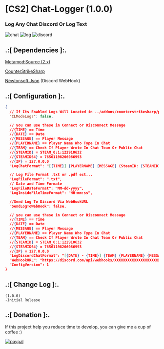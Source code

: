 # [CS2] Chat-Logger (1.0.0)

### Log Any Chat Discord Or Log Text

![chat](https://github.com/oqyh/cs2-Chat-Logger/assets/48490385/1a57cca9-5892-4014-9587-6ab4f21480bb)
![log](https://github.com/oqyh/cs2-Chat-Logger/assets/48490385/b745d3e6-e78d-4d91-ab6e-e8cbd7864413)
![discord](https://github.com/oqyh/cs2-Chat-Logger/assets/48490385/61e35453-8cc5-440b-a457-51c468fd2f39)


## .:[ Dependencies ]:.
[Metamod:Source (2.x)](https://www.sourcemm.net/downloads.php/?branch=master)

[CounterStrikeSharp](https://github.com/roflmuffin/CounterStrikeSharp/releases)

[Newtonsoft.Json](https://www.nuget.org/packages/Newtonsoft.Json) (Discord WebHook)


## .:[ Configuration ]:.
```json
{
  // If Its Enabled Logs Will Located in ../addons/counterstrikesharp/plugins/Chat_Logger/logs/
  "CLModeLogs": false,

  // you can use these in Connect or Disconnect Message
  //{TIME} == Time
  //{DATE} == Date
  //{MESSAGE} == Player Message
  //{PLAYERNAME} == Player Name Who Type In Chat
  //{TEAM} == Check If Player Wrote In Chat Team Or Public Chat
  //{STEAMID} = STEAM_0:1:122910632
  //{STEAMID64} = 76561198206086993
  //{IP} = 127.0.0.0
  "LogChatFormat": "[{TIME}] {PLAYERNAME} {MESSAGE} (SteamID: {STEAMID})",

  // Log File Format .txt or .pdf ect...
  "LogFileFormat": ".txt",
  // Date and Time Formate
  "LogFileDateFormat": "MM-dd-yyyy",
  "LogInsideFileTimeFormat": "HH:mm:ss",

  //Send Log To Discord Via WebHookURL
  "SendLogToWebHook": false,

  // you can use these in Connect or Disconnect Message
  //{TIME} == Time
  //{DATE} == Date
  //{MESSAGE} == Player Message
  //{PLAYERNAME} == Player Name Who Type In Chat
  //{TEAM} == Check If Player Wrote In Chat Team Or Public Chat
  //{STEAMID} = STEAM_0:1:122910632
  //{STEAMID64} = 76561198206086993
  //{IP} = 127.0.0.0
  "LogDiscordChatFormat": "[{DATE} - {TIME}] {TEAM} {PLAYERNAME} {MESSAGE} (IpAddress: {IP})",
  "WebHookURL": "https://discord.com/api/webhooks/XXXXXXXXXXXXXXXXXXXXXXXXXXXXXXXXXXXXXXXXXXXXXXXXXXXXXX",
  "ConfigVersion": 1
}
```


## .:[ Change Log ]:.
```
(1.0.0)
-Initial Release
```

## .:[ Donation ]:.

If this project help you reduce time to develop, you can give me a cup of coffee :)

[![paypal](https://www.paypalobjects.com/en_US/i/btn/btn_donateCC_LG.gif)](https://paypal.me/oQYh)
